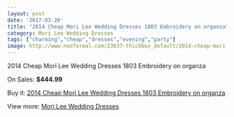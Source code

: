 ```yaml
---
layout: post
date: '2017-03-26'
title: "2014 Cheap Mori Lee Wedding Dresses 1803 Embroidery on organza"
category: Mori Lee Wedding Dresses
tags: ["charming","cheap","dresses","evening","party"]
image: http://www.neoformal.com/23637-thickbox_default/2014-cheap-mori-lee-wedding-dresses-1803-embroidery-on-organza.jpg
---
```

2014 Cheap Mori Lee Wedding Dresses 1803 Embroidery on organza

On Sales: **$444.99**
<a href="https://www.neoformal.com/en/mori-lee-wedding-dresses-2014/7930-2014-cheap-mori-lee-wedding-dresses-1803-embroidery-on-organza.html"><amp-img layout="responsive" width="600" height="600" src="//www.neoformal.com/23637-thickbox_default/2014-cheap-mori-lee-wedding-dresses-1803-embroidery-on-organza.jpg" alt="2014 Cheap Mori Lee Wedding Dresses 1803 Embroidery on organza 0" /></a>
<a href="https://www.neoformal.com/en/mori-lee-wedding-dresses-2014/7930-2014-cheap-mori-lee-wedding-dresses-1803-embroidery-on-organza.html"><amp-img layout="responsive" width="600" height="600" src="//www.neoformal.com/23638-thickbox_default/2014-cheap-mori-lee-wedding-dresses-1803-embroidery-on-organza.jpg" alt="2014 Cheap Mori Lee Wedding Dresses 1803 Embroidery on organza 1" /></a>

Buy it: [2014 Cheap Mori Lee Wedding Dresses 1803 Embroidery on organza](https://www.neoformal.com/en/mori-lee-wedding-dresses-2014/7930-2014-cheap-mori-lee-wedding-dresses-1803-embroidery-on-organza.html "2014 Cheap Mori Lee Wedding Dresses 1803 Embroidery on organza")

View more: [Mori Lee Wedding Dresses](https://www.neoformal.com/en/67-mori-lee-wedding-dresses-2014 "Mori Lee Wedding Dresses")